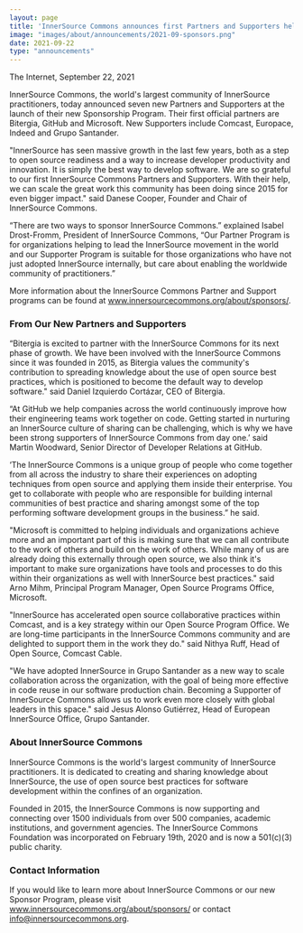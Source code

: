 ```yaml
---
layout: page
title: 'InnerSource Commons announces first Partners and Supporters helping to scale the efforts in creating and sharing InnerSource knowledge'
image: "images/about/announcements/2021-09-sponsors.png"
date: 2021-09-22
type: "announcements"
---
```

 
The Internet, September 22, 2021

InnerSource Commons, the world's largest community of InnerSource practitioners, today announced seven new Partners and Supporters at the launch of their new Sponsorship Program. Their first official partners are Bitergia, GitHub and Microsoft. New Supporters include Comcast, Europace, Indeed and Grupo Santander.
 
"InnerSource has seen massive growth in the last few years, both as a step to open source readiness and a way to increase developer productivity and innovation. It is simply the best way to develop software. We are so grateful to our first InnerSource Commons Partners and Supporters. With their help, we can scale the great work this community has been doing since 2015 for even bigger impact." said Danese Cooper, Founder and Chair of InnerSource Commons.

“There are two ways to sponsor InnerSource Commons.” explained Isabel Drost-Fromm, President of InnerSource Commons, “Our Partner Program is for organizations helping to lead the InnerSource movement in the world and our Supporter Program is suitable for those organizations who have not just adopted InnerSource internally, but care about enabling the worldwide community of practitioners.” 

More information about the InnerSource Commons Partner and Support programs can be found at www.innersourcecommons.org/about/sponsors/.
 
### From Our New Partners and Supporters

“Bitergia is excited to partner with the InnerSource Commons for its next phase of growth. We have been involved with the InnerSource Commons since it was founded in 2015, as Bitergia values the community's contribution to spreading knowledge about the use of open source best practices, which is positioned to become the default way to develop software." said Daniel Izquierdo Cortázar, CEO of Bitergia.

“At GitHub we help companies across the world continuously improve how their engineering teams work together on code. Getting started in nurturing an InnerSource culture of sharing can be challenging, which is why we have been strong supporters of InnerSource Commons from day one.’ said Martin Woodward, Senior Director of Developer Relations at GitHub.

 ‘The InnerSource Commons is a unique group of people who come together from all across the industry to share their experiences on adopting techniques from open source and applying them inside their enterprise. You get to collaborate with people who are responsible for building internal communities of best practice and sharing amongst some of the top performing software development groups in the business.” he said. 
 
"Microsoft is committed to helping individuals and organizations achieve more and an important part of this is making sure that we can all contribute to the work of others and build on the work of others. While many of us are already doing this externally through open source, we also think it's important to make sure organizations have tools and processes to do this within their organizations as well with InnerSource best practices." said Arno Mihm, Principal Program Manager, Open Source Programs Office, Microsoft. 

"InnerSource has accelerated open source collaborative practices within Comcast, and is a key strategy within our Open Source Program Office. We are long-time participants in the InnerSource Commons community and are delighted to support them in the work they do." said Nithya Ruff, Head of Open Source, Comcast Cable.

"We have adopted InnerSource in Grupo Santander as a new way to scale collaboration across the organization, with the goal of being more effective in code reuse in our software production chain. Becoming a Supporter of InnerSource Commons allows us to work even more closely with global leaders in this space." said Jesus Alonso Gutiérrez, Head of European InnerSource Office, Grupo Santander.

### About InnerSource Commons
 
InnerSource Commons is the world's largest community of InnerSource practitioners. It is dedicated to creating and sharing knowledge about InnerSource, the use of open source best practices for software development within the confines of an organization.
 
Founded in 2015, the InnerSource Commons is now supporting and connecting over 1500 individuals from over 500 companies, academic institutions, and government agencies. The InnerSource Commons Foundation was incorporated on February 19th, 2020 and is now a 501(c)(3) public charity.
 
### Contact Information
 
If you would like to learn more about InnerSource Commons or our new Sponsor Program, please visit www.innersourcecommons.org/about/sponsors/ or contact info@innersourcecommons.org.

